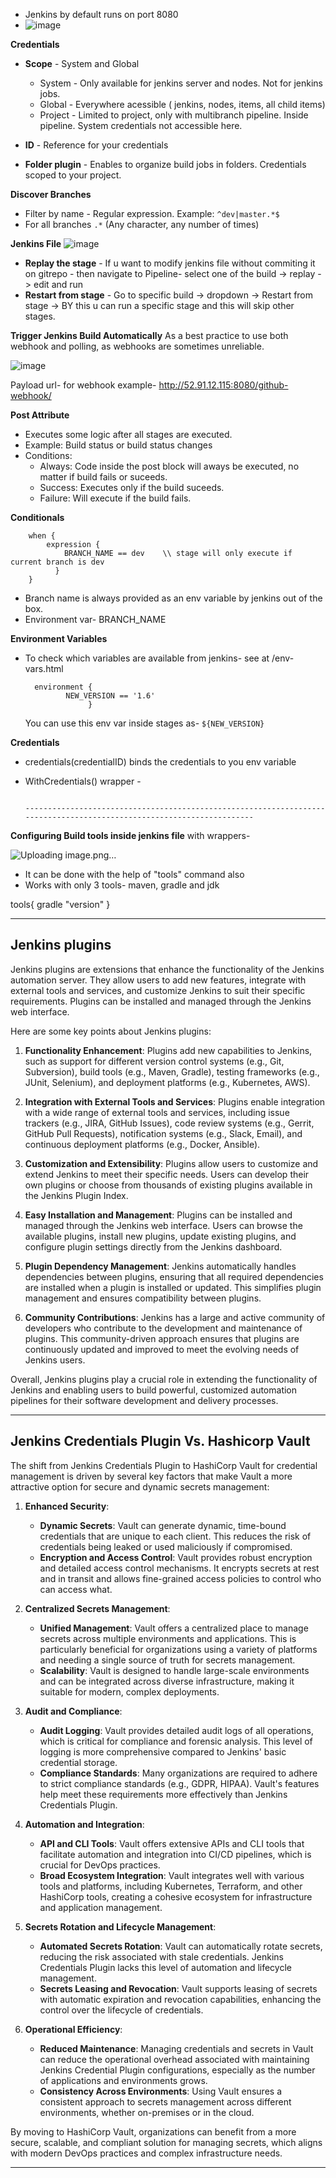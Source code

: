 - Jenkins by default runs on port 8080
- ![image](https://github.com/muppin/mastering-DevOps/assets/56094875/a421d99b-b0ec-416f-9f36-9deedadc6965)


**Credentials**
- **Scope** - System and Global
     - System - Only available for jenkins server and nodes. Not for jenkins jobs.
     - Global - Everywhere acessible ( jenkins, nodes, items, all child items)
     - Project - Limited to project, only with multibranch pipeline. Inside pipeline. System credentials not accessible here.

- **ID** - Reference  for your credentials
- **Folder plugin** - Enables to organize build jobs in folders. Credentials scoped to your project.



**Discover Branches**
- Filter by name - Regular expression. Example: `^dev|master.*$ `
- For all branches `.*`  (Any character, any number of times)
  

**Jenkins File**
![image](https://github.com/muppin/mastering-DevOps/assets/56094875/ed8a9c85-9bc4-4852-bd20-e1962a1c81c3)

- **Replay the stage** - If u want to modify jenkins file without commiting it on gitrepo - then navigate to Pipeline- select one of the build -> replay -> edit and run
-  **Restart from stage** - Go to specific build -> dropdown -> Restart from stage -> BY this u can run a specific stage and this will skip other stages.


**Trigger Jenkins Build Automatically**
As a best practice to use both webhook and polling, as webhooks are sometimes unreliable.

![image](https://github.com/muppin/mastering-DevOps/assets/56094875/437716d5-04d2-4646-ba4e-513451079660)


Payload url- for webhook
example- http://52.91.12.115:8080/github-webhook/


**Post Attribute**
- Executes some logic after all stages are executed.
- Example: Build status or build status changes
- Conditions:
     - Always: Code inside the post block will aways be executed, no matter if build fails or suceeds.
     - Success: Executes only if the build suceeds.
     - Failure: Will execute if the build fails.

**Conditionals**
```
    when {
        expression {
            BRANCH_NAME == dev    \\ stage will only execute if current branch is dev
          }
    }
```


- Branch name is always provided as an env variable by jenkins out of the box.
- Environment var- BRANCH_NAME


**Environment Variables**
- To check which variables are available from jenkins- see at  /env-vars.html
  ```
    environment {
           NEW_VERSION == '1.6'
                }
  ```
  You can use this env var inside stages as-
  ` ${NEW_VERSION} `

  
**Credentials**
- credentials(credentialID) binds the credentials to you env variable
- WithCredentials() wrapper -

  ``` With

  ----------------------------------------------------------------------------------------------------------------------
**Configuring Build tools inside jenkins file**
with wrappers-

![Uploading image.png…]()


- It can be done with the help of "tools" command also
- Works with only 3 tools- maven, gradle and jdk

tools{
gradle "version"
}

--------------------------------------------------------------------------------------------------------------------------
## Jenkins plugins

Jenkins plugins are extensions that enhance the functionality of the Jenkins automation server. They allow users to add new features, integrate with external tools and services, and customize Jenkins to suit their specific requirements. Plugins can be installed and managed through the Jenkins web interface.

Here are some key points about Jenkins plugins:

1. **Functionality Enhancement**: Plugins add new capabilities to Jenkins, such as support for different version control systems (e.g., Git, Subversion), build tools (e.g., Maven, Gradle), testing frameworks (e.g., JUnit, Selenium), and deployment platforms (e.g., Kubernetes, AWS).

2. **Integration with External Tools and Services**: Plugins enable integration with a wide range of external tools and services, including issue trackers (e.g., JIRA, GitHub Issues), code review systems (e.g., Gerrit, GitHub Pull Requests), notification systems (e.g., Slack, Email), and continuous deployment platforms (e.g., Docker, Ansible).

3. **Customization and Extensibility**: Plugins allow users to customize and extend Jenkins to meet their specific needs. Users can develop their own plugins or choose from thousands of existing plugins available in the Jenkins Plugin Index.

4. **Easy Installation and Management**: Plugins can be installed and managed through the Jenkins web interface. Users can browse the available plugins, install new plugins, update existing plugins, and configure plugin settings directly from the Jenkins dashboard.

5. **Plugin Dependency Management**: Jenkins automatically handles dependencies between plugins, ensuring that all required dependencies are installed when a plugin is installed or updated. This simplifies plugin management and ensures compatibility between plugins.

6. **Community Contributions**: Jenkins has a large and active community of developers who contribute to the development and maintenance of plugins. This community-driven approach ensures that plugins are continuously updated and improved to meet the evolving needs of Jenkins users.

Overall, Jenkins plugins play a crucial role in extending the functionality of Jenkins and enabling users to build powerful, customized automation pipelines for their software development and delivery processes.

***********************************************************************************************************************************************************************************************

## Jenkins Credentials Plugin Vs. Hashicorp Vault

The shift from Jenkins Credentials Plugin to HashiCorp Vault for credential management is driven by several key factors that make Vault a more attractive option for secure and dynamic secrets management:

1. **Enhanced Security**:
   - **Dynamic Secrets**: Vault can generate dynamic, time-bound credentials that are unique to each client. This reduces the risk of credentials being leaked or used maliciously if compromised.
   - **Encryption and Access Control**: Vault provides robust encryption and detailed access control mechanisms. It encrypts secrets at rest and in transit and allows fine-grained access policies to control who can access what.

2. **Centralized Secrets Management**:
   - **Unified Management**: Vault offers a centralized place to manage secrets across multiple environments and applications. This is particularly beneficial for organizations using a variety of platforms and needing a single source of truth for secrets management.
   - **Scalability**: Vault is designed to handle large-scale environments and can be integrated across diverse infrastructure, making it suitable for modern, complex deployments.

3. **Audit and Compliance**:
   - **Audit Logging**: Vault provides detailed audit logs of all operations, which is critical for compliance and forensic analysis. This level of logging is more comprehensive compared to Jenkins' basic credential storage.
   - **Compliance Standards**: Many organizations are required to adhere to strict compliance standards (e.g., GDPR, HIPAA). Vault's features help meet these requirements more effectively than Jenkins Credentials Plugin.

4. **Automation and Integration**:
   - **API and CLI Tools**: Vault offers extensive APIs and CLI tools that facilitate automation and integration into CI/CD pipelines, which is crucial for DevOps practices.
   - **Broad Ecosystem Integration**: Vault integrates well with various tools and platforms, including Kubernetes, Terraform, and other HashiCorp tools, creating a cohesive ecosystem for infrastructure and application management.

5. **Secrets Rotation and Lifecycle Management**:
   - **Automated Secrets Rotation**: Vault can automatically rotate secrets, reducing the risk associated with stale credentials. Jenkins Credentials Plugin lacks this level of automation and lifecycle management.
   - **Secrets Leasing and Revocation**: Vault supports leasing of secrets with automatic expiration and revocation capabilities, enhancing the control over the lifecycle of credentials.

6. **Operational Efficiency**:
   - **Reduced Maintenance**: Managing credentials and secrets in Vault can reduce the operational overhead associated with maintaining Jenkins Credential Plugin configurations, especially as the number of applications and environments grows.
   - **Consistency Across Environments**: Using Vault ensures a consistent approach to secrets management across different environments, whether on-premises or in the cloud.

By moving to HashiCorp Vault, organizations can benefit from a more secure, scalable, and compliant solution for managing secrets, which aligns with modern DevOps practices and complex infrastructure needs.
****************************************************************************************************************************************************************************************************************
  



